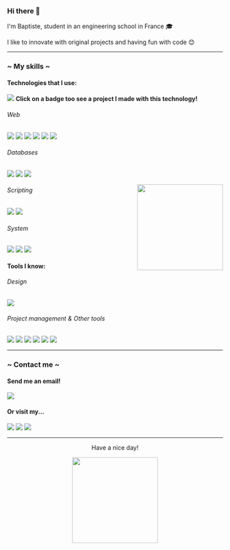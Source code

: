 ### Hi there 👋

I'm Baptiste, student in an engineering school in France 🎓

I like to innovate with original projects and having fun with code 😊

---

### ~ My skills ~

#### Technologies that I use:

<img src="https://img.shields.io/badge/-TIP!-000000?style=flat-square&logoColor=white"> **Click on a badge too see a project I made with this technology!**

###### Web
[<img src="https://img.shields.io/badge/-Node.js-339933?style=flat-square&logo=Node.js&logoColor=white">](https://github.com/HiDEVTeam/udp-rcon) [<img src="https://img.shields.io/badge/-React-0088CC?style=flat-square&logo=React&logoColor=white">](https://github.com/CosyDEV/react-pdf-exporter) [<img src="https://img.shields.io/badge/-TypeScript-007ACC?style=flat-square&logo=TypeScript&logoColor=white">](https://github.com/BaptisteMiq) [<img src="https://img.shields.io/badge/-PHP-777BB4?style=flat-square&logo=PHP&logoColor=white">](https://github.com/BaptisteMiq/ProjetWeb) [<img src="https://img.shields.io/badge/-Symfony-000000?style=flat-square&logo=Symfony&logoColor=white">](https://github.com/BaptisteMiq/ProjetWeb) [<img src="https://img.shields.io/badge/-Python-3776AB?style=flat-square&logo=Python&logoColor=white">](https://github.com/BaptisteMiq/hill-cipher-algorithm-python)

###### Databases
[<img src="https://img.shields.io/badge/-MySQL-4479A1?style=flat-square&logo=MySQL&logoColor=white">](https://youtu.be/2ttxrnF1MP4) [<img src="https://img.shields.io/badge/-MariaDB-003545?style=flat-square&logo=MariaDB&logoColor=white">](https://github.com/BaptisteMiq) [<img src="https://img.shields.io/badge/-PostgreSQL-336791?style=flat-square&logo=PostgreSQL&logoColor=white">](https://github.com/BaptisteMiq)

<img align="right" src='https://i.imgur.com/4jIu6b2.gif' width='200"'>

###### Scripting

[<img src="https://img.shields.io/badge/-GNU%20Bash-4EAA25?style=flat-square&logo=GNU%20Bash&logoColor=white">](https://youtu.be/XWPNY50jQZg) [<img src="https://img.shields.io/badge/-PowerShell-5391FE?style=flat-square&logo=PowerShell&logoColor=white">](https://github.com/BaptisteMiq)

###### System

[<img src="https://img.shields.io/badge/-C-239120?style=flat-square&logo=C&logoColor=white">](https://github.com/BaptisteMiq/Sorting-algorithm-C) [<img src="https://img.shields.io/badge/-C++-00599C?style=flat-square&logo=C%2B%2B&logoColor=white">](https://youtu.be/Klf3MZlY8Ys) [<img src="https://img.shields.io/badge/-Java-5391FE?style=flat-square&logo=Java&logoColor=white">](https://github.com/BaptisteMiq/2DRayCasting)


#### Tools I know:

###### Design

[<img src="https://img.shields.io/badge/-Figma-F24E1E?style=flat-square&logo=Figma&logoColor=white">](https://bit.ly/3qDXwc1)

###### Project management & Other tools

[<img src="https://img.shields.io/badge/-Trello-0079BF?style=flat-square&logo=Trello&logoColor=white">](https://github.com/BaptisteMiq) [<img src="https://img.shields.io/badge/-GitLab-FCA121?style=flat-square&logo=GitLab&logoColor=white">](https://github.com/BaptisteMiq) [<img src="https://img.shields.io/badge/-Jira-0052CC?style=flat-square&logo=Jira&logoColor=white">](https://github.com/BaptisteMiq) [<img src="https://img.shields.io/badge/-Docker-2496ED?style=flat-square&logo=Docker&logoColor=white">](https://github.com/BaptisteMiq) [<img src="https://img.shields.io/badge/-Visual%20Studio%20Code-007ACC?style=flat-square&logo=Visual%20Studio%20Code&logoColor=white">](https://github.com/BaptisteMiq) [<img src="https://img.shields.io/badge/-Visual%20Studio-5C2D91?style=flat-square&logo=Visual%20Studio&logoColor=white">](https://github.com/BaptisteMiq)


---

### ~ Contact me ~

#### Send me an email!


[<img src="https://img.shields.io/badge/-baptistemi2000@gmail.com-D14836?style=flat-square&logo=Gmail&logoColor=white">](mailto:baptistemi2000@gmail.com)


#### Or visit my...



[<img src="https://img.shields.io/badge/-LinkedIn-0077B5?style=flat-square&logo=LinkedIn&logoColor=white">](https://www.linkedin.com/in/baptistemiquel/) [<img src="https://img.shields.io/badge/-YouTube-FF0000?style=flat-square&logo=Youtube&logoColor=white">](https://www.youtube.com/channel/UC_09-BA5q-2LLpUj9bceNDg/videos) [<img src="https://img.shields.io/badge/-Instagram-E4405F?style=flat-square&logo=Instagram&logoColor=white">](https://www.instagram.com/baptistemiq/)

---

<p align="center">
<div align="center">Have a nice day!</div>
</p>
<p align="center">
<img align="center" src='https://steamuserimages-a.akamaihd.net/ugc/938320481074160382/BB59C17992949C351A6BD18BF8D02004D0ABB01B/' width='200"'>
</p>

